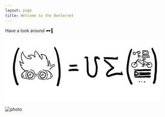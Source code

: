 ```yaml
---
layout: page
title: Welcome to the Benternet 
---
```


Have a look around 🕶️🎹 

![photo](images/benemery_eqn.jpeg)

![photo](https://raw.githubusercontent.com/dbemerydt/dbemerydt.github.io/master/images/gg-2023.jpg)


